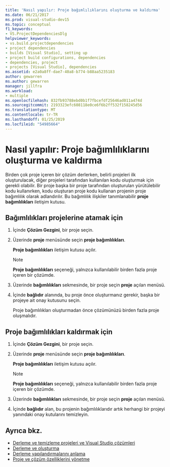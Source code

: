 ```yaml
---
title: 'Nasıl yapılır: Proje bağımlılıklarını oluşturma ve kaldırma'
ms.date: 06/21/2017
ms.prod: visual-studio-dev15
ms.topic: conceptual
f1_keywords:
- VS.ProjectDependenciesDlg
helpviewer_keywords:
- vs.build.projectdependencies
- project dependencies
- builds [Visual Studio], setting up
- project build configurations, dependencies
- dependencies, project
- projects [Visual Studio], dependencies
ms.assetid: e2a0a8ff-dae7-40a8-b774-b88aa5235183
author: gewarren
ms.author: gewarren
manager: jillfra
ms.workload:
- multiple
ms.openlocfilehash: 832fb93788ebd0b1f7fbcefdf25646ad011a474d
ms.sourcegitcommit: 2193323efc608118e0ce6f6b2ff532f158245d56
ms.translationtype: MT
ms.contentlocale: tr-TR
ms.lasthandoff: 01/25/2019
ms.locfileid: "54985664"
---
```

# <a name="how-to-create-and-remove-project-dependencies"></a>Nasıl yapılır: Proje bağımlılıklarını oluşturma ve kaldırma

Birden çok proje içeren bir çözüm derlerken, belirli projeleri ilk oluşturulacak, diğer projeleri tarafından kullanılan kodu oluşturmak için gerekli olabilir. Bir proje başka bir proje tarafından oluşturulan yürütülebilir kodu kullanırken, kodu oluşturan proje kodu kullanan projenin proje bağımlılık olarak adlandırılır. Bu bağımlılık ilişkiler tanımlanabilir **proje bağımlılıkları** iletişim kutusu.

## <a name="to-assign-dependencies-to-projects"></a>Bağımlılıkları projelerine atamak için

1. İçinde **Çözüm Gezgini**, bir proje seçin.

2. Üzerinde **proje** menüsünde seçin **proje bağımlılıkları**.

    **Proje bağımlılıkları** iletişim kutusu açılır.

   > [!NOTE]
   > **Proje bağımlılıkları** seçeneği, yalnızca kullanılabilir birden fazla proje içeren bir çözümde.

3. Üzerinde **bağımlılıkları** sekmesinde, bir proje seçin **proje** açılan menüsü.

4. İçinde **bağlıdır** alanında, bu proje önce oluşturmanız gerekir, başka bir projeye ait onay kutusunu seçin.

   Proje bağımlılıkları oluşturmadan önce çözümünüzü birden fazla proje oluşmalıdır.

## <a name="to-remove-dependencies-from-projects"></a>Proje bağımlılıkları kaldırmak için

1.  İçinde **Çözüm Gezgini**, bir proje seçin.

2.  Üzerinde **proje** menüsünde seçin **proje bağımlılıkları**.

     **Proje bağımlılıkları** iletişim kutusu açılır.

    > [!NOTE]
    > **Proje bağımlılıkları** seçeneği, yalnızca kullanılabilir birden fazla proje içeren bir çözümde.

3.  Üzerinde **bağımlılıkları** sekmesinde, bir proje seçin **proje** açılan menüsü.

4.  İçinde **bağlıdır** alan, bu projenin bağımlılıklarıdır artık herhangi bir projeyi yanındaki onay kutularını temizleyin.

## <a name="see-also"></a>Ayrıca bkz.

- [Derleme ve temizleme projeleri ve Visual Studio çözümleri](../ide/building-and-cleaning-projects-and-solutions-in-visual-studio.md)
- [Derleme ve oluşturma](../ide/compiling-and-building-in-visual-studio.md)
- [Derleme yapılandırmalarını anlama](../ide/understanding-build-configurations.md)
- [Proje ve çözüm özelliklerini yönetme](managing-project-and-solution-properties.md)
